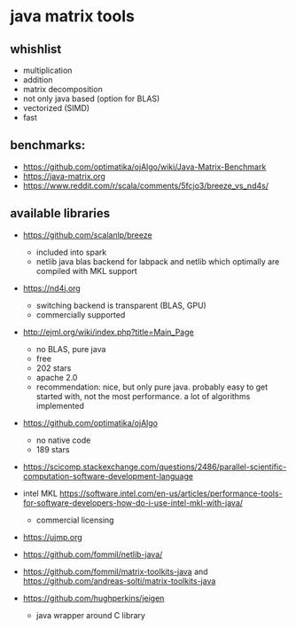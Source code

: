 # java matrix tools

## whishlist

- multiplication
- addition
- matrix decomposition
- not only java based (option for BLAS)
- vectorized (SIMD)
- fast

## benchmarks:
- https://github.com/optimatika/ojAlgo/wiki/Java-Matrix-Benchmark
- https://java-matrix.org
- https://www.reddit.com/r/scala/comments/5fcjo3/breeze_vs_nd4s/

## available libraries
- https://github.com/scalanlp/breeze
  - included into spark
  - netlib java blas backend for labpack and netlib which optimally are compiled with MKL support
- https://nd4j.org
  - switching backend is transparent (BLAS, GPU)
  - commercially supported
- http://ejml.org/wiki/index.php?title=Main_Page
  - no BLAS, pure java
  - free
  - 202 stars
  - apache 2.0
  - recommendation: nice, but only pure java. probably easy to get started with, not the most performance. a lot of algorithms implemented

- https://github.com/optimatika/ojAlgo
  - no native code
  - 189 stars
  
- https://scicomp.stackexchange.com/questions/2486/parallel-scientific-computation-software-development-language
- intel MKL https://software.intel.com/en-us/articles/performance-tools-for-software-developers-how-do-i-use-intel-mkl-with-java/
  - commercial licensing
- https://ujmp.org
- https://github.com/fommil/netlib-java/
- https://github.com/fommil/matrix-toolkits-java and https://github.com/andreas-solti/matrix-toolkits-java
- https://github.com/hughperkins/jeigen
  - java wrapper around C library
